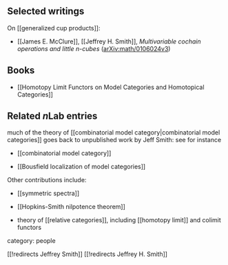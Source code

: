 
## Selected writings


On [[generalized cup products]]:

* [[James E. McClure]], [[Jeffrey H. Smith]],
_Multivariable cochain operations and little $n$-cubes_
([arXiv:math/0106024v3](https://arxiv.org/abs/math/0106024v3))

## Books

* [[Homotopy Limit Functors on Model Categories and Homotopical Categories]]

## Related $n$Lab entries

much of the theory of [[combinatorial model category|combinatorial model categories]] goes back to unpublished work by Jeff Smith: see for instance

* [[combinatorial model category]]

* [[Bousfield localization of model categories]]

Other contributions include:

* [[symmetric spectra]]

* [[Hopkins-Smith nilpotence theorem]]

* theory of [[relative categories]], including [[homotopy limit]] and colimit functors

category: people

[[!redirects Jeffrey Smith]]
[[!redirects Jeffrey H. Smith]]